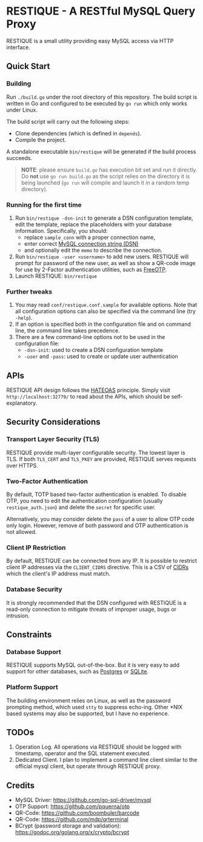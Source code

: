 # RESTIQUE - A RESTful MySQL Query Proxy

RESTIQUE is a small utility providing easy MySQL access via HTTP interface. 

## Quick Start

### Building

Run `./build.go` under the root directory of this repository.  The build script
is written in Go and configured to be executed by `go run` which only works under
Linux.

The build script will carry out the following steps:

- Clone dependencies (which is defined in `depends`).
- Compile the project.

A standalone executable `bin/restique` will be generated if the build process
succeeds.

> **NOTE**: please ensure `build.go` has execution bit set and run it directly.
Do **not** use `go run build.go` as the script relies on the directory it is
being launched (`go run` will compile and launch it in a random temp directory).

### Running for the first time

1. Run `bin/restique -dsn-init` to generate a DSN configuration template, edit
the template, replace the placeholders with your database information. 
Specifically, you should:
    - replace `sample_conn` with a proper connection name,
	- enter correct [MySQL connection string (DSN)](https://github.com/go-sql-driver/mysql#dsn-data-source-name) 
	- and optionally edit the `memo` to describe the connection.
1. Run `bin/restique -user <username>` to add new users.  RESTIQUE will prompt
for password of the new user, as well as show a QR-code image for use by 2-Factor
authentication utilities, such as [FreeOTP](https://freeotp.github.io/).
1. Launch RESTIQUE: `bin/restique`

### Further tweaks

1. You may read `conf/restique.conf.sample` for available options.  Note that
   all configuration options can also be specified via the command line (try
   `-help`).
1. If an option is specified both in the configuration file and on command line,
   the command line takes precedence.
1. There are a few command-line options not to be used in the configuration file:
    - `-dsn-init`: used to create a DSN configuration template
	- `-user` and `-pass`: used to create or update user authentication

## APIs

RESTIQUE API design follows the [HATEOAS](https://en.wikipedia.org/wiki/HATEOAS)
principle. Simply visit `http://localhost:32779/` to read about the APIs, which
should be self-explanatory.

## Security Considerations

### Transport Layer Security (TLS)

RESTIQUE provide multi-layer configurable security. The lowest layer is TLS.
If both `TLS_CERT` and `TLS_PKEY` are provided, RESTIQUE serves requests over
HTTPS.

### Two-Factor Authentication

By default, TOTP based two-factor authentication is enabled. To disable OTP,
you need to edit the authentication configuration (usually `restique_auth.json`)
and delete the `secret` for specific user.

Alternatively, you may consider delete the `pass` of a user to allow OTP code 
only login.  However, remove of both password and OTP authentication is not
allowed.

### Client IP Restriction

By default, RESTIQUE can be connected from any IP. It is possible to restrict
client IP addresses via the `CLIENT_CIDRS` directive. This is a CSV of
[CIDRs](https://en.wikipedia.org/wiki/Classless_Inter-Domain_Routing) which the
client's IP address must match.

### Database Security

It is strongly recommended that the DSN configured with RESTIQUE is a read-only
connection to mitigate threats of improper usage, bugs or intrusion.

## Constraints

### Database Support

RESTIQUE supports MySQL out-of-the-box. But it is very easy to add support for
other databases, such as [Postgres](https://github.com/lib/pq) or [SQLite](https://github.com/mattn/go-sqlite3).

### Platform Support

The building environment relies on Linux, as well as the password prompting
method, which used `stty` to suppress echo-ing. Other *NIX based systems may
also be supported, but I have no experience.

## TODOs

1. Operation Log. All operations via RESTIQUE should be logged with timestamp,
operator and the SQL statement executed.
1. Dedicated Client.  I plan to implement a command line client similar to the
official mysql client, but operate through RESTIQUE proxy.

## Credits

* MySQL Driver: https://github.com/go-sql-driver/mysql
* OTP Support: https://github.com/pquerna/otp
* QR-Code: https://github.com/boombuler/barcode
* QR-Code: https://github.com/mdp/qrterminal
* BCrypt (password storage and validation): https://godoc.org/golang.org/x/crypto/bcrypt